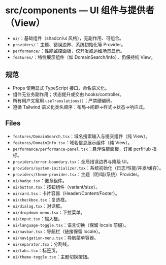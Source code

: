 # src/components — UI 组件与提供者（View）

- `ui/`：基础组件（shadcn/ui 风格），无副作用、可组合。
- `providers/`：主题、错误边界、系统初始化等 Provider。
- `performance/`：性能监控面板，仅开发或运维场景显示。
- `features/`：特性展示组件（如 DomainSearch/Info），仍保持纯 View。

## 规范
- Props 使用显式 TypeScript 接口，命名语义化。
- 组件无业务副作用；状态提升或交由 hooks/controller。
- 所有用户文案用 `useTranslations()`；严禁硬编码。
- 遵循 Tailwind 语义化类名顺序：布局→间距→样式→状态→响应式。

## Files
- `features/DomainSearch.tsx`：域名搜索输入与提交组件（纯 View）。
- `features/DomainInfo.tsx`：域名信息展示组件（纯 View）。
- `performance/performance-panel.tsx`：悬浮性能面板，订阅 perfHub 指标。
- `providers/error-boundary.tsx`：全局错误边界与降级 UI。
- `providers/system-initializer.tsx`：系统初始化（日志/性能/并发/缓存）。
- `providers/theme-provider.tsx`：主题（明/暗/系统）Provider。
- `ui/badge.tsx`：徽章组件。
- `ui/button.tsx`：按钮组件（variant/size）。
- `ui/card.tsx`：卡片容器（Header/Content/Footer）。
- `ui/checkbox.tsx`：复选框。
- `ui/dialog.tsx`：对话框。
- `ui/dropdown-menu.tsx`：下拉菜单。
- `ui/input.tsx`：输入框。
- `ui/language-toggle.tsx`：语言切换（保留 locale 前缀）。
- `ui/navbar.tsx`：导航栏（链接保留 locale）。
- `ui/navigation-menu.tsx`：导航菜单容器。
- `ui/separator.tsx`：分割线。
- `ui/tabs.tsx`：标签页。
- `ui/theme-toggle.tsx`：主题切换按钮。
